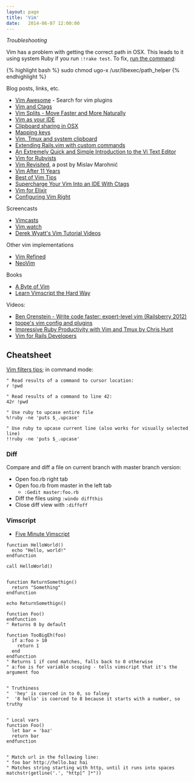 ```yaml
---
layout: page
title: 'Vim'
date:   2014-06-07 12:00:00
---
```


*Troubleshooting*

Vim has a problem with
getting the correct path in OSX.
This leads to it using system Ruby
if you run `:!rake test`.
To fix,
[run the command](https://github.com/dotphiles/dotzsh#mac-os-x):

{% highlight bash %}
sudo chmod ugo-x /usr/libexec/path_helper
{% endhighlight %}

Blog posts, links, etc.

- [Vim Awesome](http://vimawesome.com/) - Search for vim plugins
- [Vim and Ctags](http://andrew.stwrt.ca/posts/vim-ctags)
- [Vim Splits - Move Faster and More Naturally](http://robots.thoughtbot.com/vim-splits-move-faster-and-more-naturally)
- [Vim as your IDE](http://haridas.in/vim-as-your-ide.html)
- [Clipboard sharing in OSX](http://vim.wikia.com/wiki/Mac_OS_X_clipboard_sharing)
- [Mapping keys](http://vim.wikia.com/wiki/Mapping_keys_in_Vim_-_Tutorial_%28Part_1%29)
- [Vim, Tmux and system clipboard](https://coderwall.com/p/j9wnfw)
- [Extending Rails.vim with custom commands](http://robots.thoughtbot.com/extending-rails-vim-with-custom-commands)
- [An Extremely Quick and Simple Introduction to the Vi Text Editor](http://heather.cs.ucdavis.edu/~matloff/UnixAndC/Editors/ViIntro.html)
- [Vim for Rubyists](http://www.vimninjas.com/2012/08/28/vim-for-rubyists-part-1/)
- [Vim Revisited](http://mislav.uniqpath.com/2011/12/vim-revisited/), a post by Mislav Marohnić
- [Vim After 11 Years](http://statico.github.io/vim.html)
- [Best of Vim Tips](http://zzapper.co.uk/vimtips.html)
- [Supercharge Your Vim Into an IDE With Ctags](http://blog.sensible.io/2014/05/09/supercharge-your-vim-into-ide-with-ctags.html)
- [Vim for Elixir](https://bitboxer.de/2016/11/13/vim-for-elixir/)
- [Configuring Vim Right](https://items.sjbach.com/319/configuring-vim-right)

Screencasts

- [Vimcasts](http://vimcasts.org/)
- [Vim.watch](http://vim.watch/)
- [Derek Wyatt's Vim Tutorial Videos](http://derekwyatt.org/vim/tutorials/)

Other vim implementations

- [Vim Refined](http://vimr.org/)
- [NeoVim](http://neovim.org/)

Books

- [A Byte of Vim](http://files.swaroopch.com/vim/byte_of_vim_v051.pdf)
- [Learn Vimscript the Hard Way](http://learnvimscriptthehardway.stevelosh.com/)

Videos:

- [Ben Orenstein - Write code faster: expert-level vim (Railsberry 2012)](https://www.youtube.com/watch?v=SkdrYWhh-8s)
- [tpope's vim config and plugins](https://www.youtube.com/watch?v=MGmIJyTf8pg)
- [Impressive Ruby Productivity with Vim and Tmux by Chris Hunt](https://www.youtube.com/watch?v=gB-JSh1EVME)
- [Vim for Rails Developers](https://www.youtube.com/watch?v=9J2OjH8Ao_A)

## Cheatsheet

[Vim filters tips](https://dev.to/rpalo/vim-filters-1p33);
in command mode:

```vim
" Read results of a command to cursor location:
r !pwd

" Read results of a command to line 42:
42r !pwd

" Use ruby to upcase entire file
%!ruby -ne 'puts $_.upcase'

" Use ruby to upcase current line (also works for visually selected line)
!!ruby -ne 'puts $_.upcase'
```

### Diff

Compare and diff a file on current branch with master branch version:
- Open foo.rb right tab
- Open foo.rb from master in the left tab
  - `:Gedit master:foo.rb`
- Diff the files using `:windo diffthis`
- Close diff view with `:diffoff`

### Vimscript

- [Five Minute Vimscript](http://andrewscala.com/vimscript/)

```vim
function HelloWorld()
  echo "Hello, world!"
endfunction

call HelloWorld()


function ReturnSomethign()
  return "Something"
endfunction

echo ReturnSomethign()

function Foo()
endfunction
" Returns 0 by default

function TooBigEh(foo)
  if a:foo > 10
    return 1
  end
endfunction
" Returns 1 if cond matches, falls back to 0 otherwise
" a:foo is for variable scoping - tells vimscript that it's the argument foo


" Truthiness
"  'hey' is coerced in to 0, so falsey
"  '8 hello' is coerced to 8 because it starts with a number, so truthy


" Local vars
function Foo()
  let bar = 'baz'
  return bar
endfunction


" Match url in the following line:
" foo bar http://hello.baz hai
" Matches string starting with http, until it runs into spaces
matchstr(getline('.', "http[^ ]*"))
```
